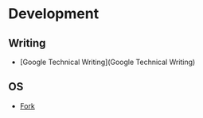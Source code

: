 # Development
## Writing
- [Google Technical Writing](Google Technical Writing)
## OS
- [Fork](Fork)

